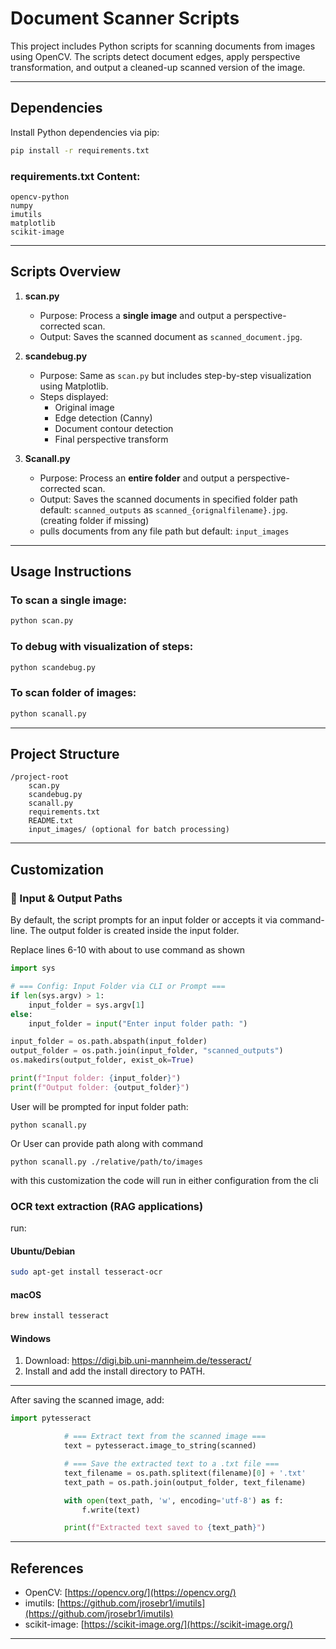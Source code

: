 
# Document Scanner Scripts

This project includes Python scripts for scanning documents from images using OpenCV. The scripts detect document edges, apply perspective transformation, and output a cleaned-up scanned version of the image.

---

## Dependencies

Install Python dependencies via pip:

```bash
pip install -r requirements.txt
```

### requirements.txt Content:

```
opencv-python
numpy
imutils
matplotlib
scikit-image
```

---

## Scripts Overview

1. **scan.py**

   - Purpose: Process a **single image** and output a perspective-corrected scan.
   - Output: Saves the scanned document as `scanned_document.jpg`.

2. **scandebug.py**

   - Purpose: Same as `scan.py` but includes step-by-step visualization using Matplotlib.
   - Steps displayed:
     - Original image
     - Edge detection (Canny)
     - Document contour detection
     - Final perspective transform

3. **Scanall.py**

    - Purpose: Process an **entire folder** and output a perspective-corrected scan.
    - Output: Saves the scanned documents in specified folder path default: `scanned_outputs` as `scanned_{orignalfilename}.jpg`. (creating folder if missing)
     - pulls documents from any file path but default: `input_images`
---

## Usage Instructions

### To scan a single image:

```bash
python scan.py
```

### To debug with visualization of steps:

```bash
python scandebug.py
```

### To scan folder of images:

```bash
python scanall.py
```
---

## Project Structure

```
/project-root
    scan.py
    scandebug.py
    scanall.py
    requirements.txt
    README.txt
    input_images/ (optional for batch processing)
```

---

## Customization

### 📂 Input & Output Paths
By default, the script prompts for an input folder or accepts it via command-line. The output folder is created inside the input folder.

Replace lines 6-10 with about to use command as shown
```python
import sys

# === Config: Input Folder via CLI or Prompt ===
if len(sys.argv) > 1:
    input_folder = sys.argv[1]
else:
    input_folder = input("Enter input folder path: ")

input_folder = os.path.abspath(input_folder)
output_folder = os.path.join(input_folder, "scanned_outputs")
os.makedirs(output_folder, exist_ok=True)

print(f"Input folder: {input_folder}")
print(f"Output folder: {output_folder}")
```

User will be prompted for input folder path:
```
python scanall.py
```

Or
User can provide path along with command
```
python scanall.py ./relative/path/to/images
```
with this customization the code will run in either configuration from the cli

### OCR text extraction (RAG applications)

run:
#### Ubuntu/Debian
```bash
sudo apt-get install tesseract-ocr
```
#### macOS
```bash
brew install tesseract
```
#### Windows
1. Download: https://digi.bib.uni-mannheim.de/tesseract/
2. Install and add the install directory to PATH.
---

After saving the scanned image, add:
```python
import pytesseract

            # === Extract text from the scanned image ===
            text = pytesseract.image_to_string(scanned)

            # === Save the extracted text to a .txt file ===
            text_filename = os.path.splitext(filename)[0] + '.txt'
            text_path = os.path.join(output_folder, text_filename)

            with open(text_path, 'w', encoding='utf-8') as f:
                f.write(text)

            print(f"Extracted text saved to {text_path}")

```
---

## References

- OpenCV: [https://opencv.org/](https://opencv.org/)
- imutils: [https://github.com/jrosebr1/imutils](https://github.com/jrosebr1/imutils)
- scikit-image: [https://scikit-image.org/](https://scikit-image.org/)

---


